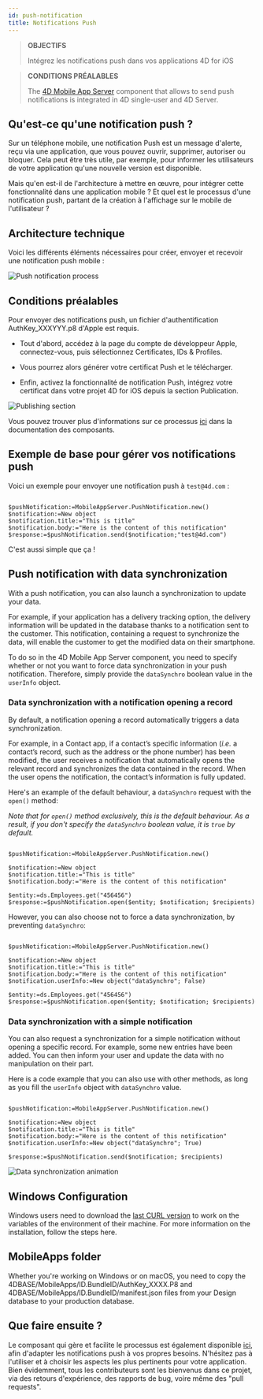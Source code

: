 ```yaml
---
id: push-notification
title: Notifications Push
---
```


> **OBJECTIFS**
> 
> Intégrez les notifications push dans vos applications 4D for iOS

> **CONDITIONS PRÉALABLES**
> 
> The [4D Mobile App Server](https://github.com/4d-for-ios/4D-Mobile-App-Server) component that allows to send push notifications is integrated in 4D single-user and 4D Server.

## Qu'est-ce qu'une notification push ?

Sur un téléphone mobile, une notification Push est un message d'alerte, reçu via une application, que vous pouvez ouvrir, supprimer, autoriser ou bloquer. Cela peut être très utile, par exemple, pour informer les utilisateurs de votre application qu'une nouvelle version est disponible.

Mais qu'en est-il de l'architecture à mettre en œuvre, pour intégrer cette fonctionnalité dans une application mobile ? Et quel est le processus d'une notification push, partant de la création à l'affichage sur le mobile de l'utilisateur ?

## Architecture technique

Voici les différents éléments nécessaires pour créer, envoyer et recevoir une notification push mobile :

![Push notification process](assets/en/push-notification/4D-for-ios-push-notification.png)

## Conditions préalables

Pour envoyer des notifications push, un fichier d'authentification AuthKey_XXXYYY.p8 d'Apple est requis.

* Tout d'abord, accédez à la page du compte de développeur Apple, connectez-vous, puis sélectionnez Certificates, IDs & Profiles.

* Vous pourrez alors générer votre certificat Push et le télécharger.

* Enfin, activez la fonctionnalité de notification Push, intégrez votre certificat dans votre projet 4D for iOS depuis la section Publication.

![Publishing section](assets/en/push-notification/push-notification-publishing-section.png)

Vous pouvez trouver plus d'informations sur ce processus [ici](https://github.com/4d-for-ios/4D-Mobile-App-Server/blob/master/Documentation/Classes/PushNotification.md) dans la documentation des composants.

## Exemple de base pour gérer vos notifications push

Voici un exemple pour envoyer une notification push à `test@4d.com` :

```4d

$pushNotification:=MobileAppServer.PushNotification.new() 
$notification:=New object 
$notification.title:="This is title" 
$notification.body:="Here is the content of this notification" 
$response:=$pushNotification.send($notification;"test@4d.com")

```

C'est aussi simple que ça !

## Push notification with data synchronization

With a push notification, you can also launch a synchronization to update your data.

For example, if your application has a delivery tracking option, the delivery information will be updated in the database thanks to a notification sent to the customer. This notification, containing a request to synchronize the data, will enable the customer to get the modified data on their smartphone.

To do so in the 4D Mobile App Server component, you need to specify whether or not you want to force data synchronization in your push notification. Therefore, simply provide the `dataSynchro` boolean value in the `userInfo` object.

### Data synchronization with a notification opening a record

By default, a notification opening a record automatically triggers a data synchronization.

For example, in a Contact app, if a contact’s specific information (*i.e.* a contact’s record, such as the address or the phone number) has been modified, the user receives a notification that automatically opens the relevant record and synchronizes the data contained in the record. When the user opens the notification, the contact’s information is fully updated.

Here's an example of the default behaviour, a `dataSynchro` request with the `open()` method:

*Note that for `open()` method exclusively, this is the default behaviour. As a result, if you don't specify the `dataSynchro` boolean value, it is `true` by default.*

```4d

$pushNotification:=MobileAppServer.PushNotification.new()

$notification:=New object
$notification.title:="This is title" 
$notification.body:="Here is the content of this notification" 

$entity:=ds.Employees.get("456456")
$response:=$pushNotification.open($entity; $notification; $recipients)

```

However, you can also choose not to force a data synchronization, by preventing `dataSynchro`:

```4D 

$pushNotification:=MobileAppServer.PushNotification.new()

$notification:=New object
$notification.title:="This is title" 
$notification.body:="Here is the content of this notification" 
$notification.userInfo:=New object("dataSynchro"; False)

$entity:=ds.Employees.get("456456")
$response:=$pushNotification.open($entity; $notification; $recipients)

```
### Data synchronization with a simple notification

You can also request a synchronization for a simple notification without opening a specific record. For example, some new entries have been added. You can then inform your user and update the data with no manipulation on their part.

Here is a code example that you can also use with other methods, as long as you fill the `userInfo` object with `dataSynchro` value.

```4d

$pushNotification:=MobileAppServer.PushNotification.new()

$notification:=New object
$notification.title:="This is title" 
$notification.body:="Here is the content of this notification" 
$notification.userInfo:=New object("dataSynchro"; True)

$response:=$pushNotification.send($notification; $recipients)

```
![Data synchronization animation](assets/en/push-notification/pushandSynchro.gif)

## Windows Configuration

Windows users need to download the [last CURL version](https://curl.se/download.html) to work on the variables of the environment of their machine. For more information on the installation, follow the steps here.

## MobileApps folder

Whether you're working on Windows or on macOS, you need to copy the 4DBASE/MobileApps/ID.BundleID/AuthKey_XXXX.P8 and 4DBASE/MobileApps/ID.BundleID/manifest.json files from your Design database to your production database.

## Que faire ensuite ?

Le composant qui gère et facilite le processus est également disponible [ici](https://github.com/4d-for-ios/4D-Mobile-App-Server/blob/master/Documentation/Classes/PushNotification.md), afin d'adapter les notifications push à vos propres besoins. N'hésitez pas à l'utiliser et à choisir les aspects les plus pertinents pour votre application. Bien évidemment, tous les contributeurs sont les bienvenus dans ce projet, via des retours d'expérience, des rapports de bug, voire même des "pull requests".


